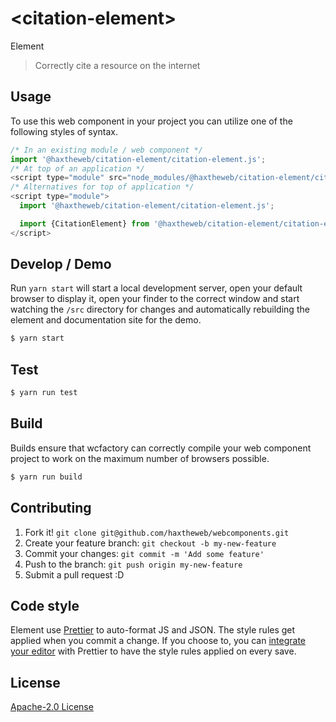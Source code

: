 # &lt;citation-element&gt;

Element
> Correctly cite a resource on the internet

## Usage
To use this web component in your project you can utilize one of the following styles of syntax.

```js
/* In an existing module / web component */
import '@haxtheweb/citation-element/citation-element.js';
/* At top of an application */
<script type="module" src="node_modules/@haxtheweb/citation-element/citation-element.js"></script>
/* Alternatives for top of application */
<script type="module">
  import '@haxtheweb/citation-element/citation-element.js';

  import {CitationElement} from '@haxtheweb/citation-element/citation-element.js'';
</script>
```

## Develop / Demo
Run `yarn start` will start a local development server, open your default browser to display it, open your finder to the correct window and start watching the `/src` directory for changes and automatically rebuilding the element and documentation site for the demo.
```bash
$ yarn start
```

## Test

```bash
$ yarn run test
```

## Build
Builds ensure that wcfactory can correctly compile your web component project to
work on the maximum number of browsers possible.
```bash
$ yarn run build
```

## Contributing

1. Fork it! `git clone git@github.com/haxtheweb/webcomponents.git`
2. Create your feature branch: `git checkout -b my-new-feature`
3. Commit your changes: `git commit -m 'Add some feature'`
4. Push to the branch: `git push origin my-new-feature`
5. Submit a pull request :D

## Code style

Element  use [Prettier][prettier] to auto-format JS and JSON.  The style rules get applied when you commit a change.  If you choose to, you can [integrate your editor][prettier-ed] with Prettier to have the style rules applied on every save.

[prettier]: https://github.com/prettier/prettier/
[prettier-ed]: https://github.com/prettier/prettier/#editor-integration
[polyserve]: https://github.com/Polymer/polyserve
[web-component-tester]: https://github.com/Polymer/web-component-tester

## License
[Apache-2.0 License](http://opensource.org/licenses/Apache-2.0)